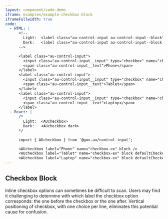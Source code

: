 ```yaml
---
layout: component/code-demo
iframe: examples/example-checkbox-block
iframeFullwidth: true
code:
  - HTML: |
      <!--
        Light:  <label class="au-control-input au-control-input--block">
        Dark:   <label class="au-control-input au-control-input--block au-control-input--dark">
      -->

      <label class="au-control-input">
        <input class="au-control-input__input" type="checkbox" name="checkbox-ex">
        <span class="au-control-input__text">Phone</span>
      </label>
      <label class="au-control-input">
        <input class="au-control-input__input" type="checkbox" name="checkbox-ex" checked>
        <span class="au-control-input__text">Tablet</span>
      </label>
      <label class="au-control-input">
        <input class="au-control-input__input" type="checkbox" name="checkbox-ex" checked>
        <span class="au-control-input__text">Laptop</span>
      </label>
  - React: |
      /*
        Light:  <AUcheckbox>
        Dark:   <AUcheckbox dark>
      */

      import { AUcheckbox } from '@gov.au/control-input';

      <AUcheckbox label="Phone" name="checkbox-ex" block />
      <AUcheckbox label="Tablet" name="checkbox-ex" block defaultChecked />
      <AUcheckbox label="Laptop" name="checkbox-ex" block defaultChecked />
---
```

## Checkbox Block

Inline checkbox options can sometimes be difficult to scan. Users may find it challenging to determine with which label the checkbox option corresponds: the one before the checkbox or the one after. Vertical positioning of checkbox,  with one choice per line, eliminates this potential cause for confusion.


